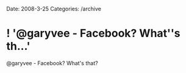 Date: 2008-3-25
Categories: /archive

# ! '@garyvee - Facebook? What''s th...'

@garyvee - Facebook? What's that?
